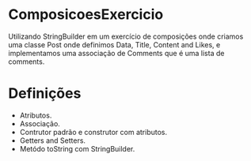 # ComposicoesExercicio
Utilizando StringBuilder em um exercício de composições onde criamos uma classe Post onde definimos Data, Title, Content and Likes, e implementamos uma associação de Comments que é uma lista de comments.
# Definições
- Atributos.
- Associação.
- Contrutor padrão e construtor com atributos.
- Getters and Setters.
- Metódo toString com StringBuilder.
